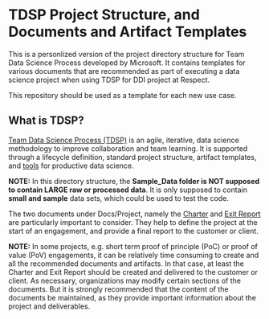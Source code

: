  # TDSP Project Structure, and Documents and Artifact Templates

This is a personlized version of the project directory structure for Team Data Science Process developed by Microsoft. It contains templates for various documents that are recommended as part of executing a data science project when using TDSP for DDI project at Respect.

This repository should be used as a template for each new use case. 

## What is TDSP?

[Team Data Science Process (TDSP)](https://docs.microsoft.com/en-us/azure/machine-learning/team-data-science-process/overview) is an agile, iterative, data science methodology to improve collaboration and team learning. It is supported through a lifecycle definition, standard project structure, artifact templates, and [tools](https://github.com/Azure/Azure-TDSP-Utilities) for productive data science. 


**NOTE:** In this directory structure, the **Sample_Data folder is NOT supposed to contain LARGE raw or processed data**. It is only supposed to contain **small and sample** data sets, which could be used to test the code.

The two documents under Docs/Project, namely the [Charter](./Docs/Project/Charter.md) and [Exit Report](./Docs/Project/Exit%20Report.md) are particularly important to consider. They help to define the project at the start of an engagement, and provide a final report to the customer or client.

**NOTE:** In some projects, e.g. short term proof of principle (PoC) or proof of value (PoV) engagements, it can be relatively time consuming to create and all the recommended documents and artifacts. In that case, at least the Charter and Exit Report should be created and delivered to the customer or client. As necessary, organizations may modify certain sections of the documents. But it is strongly recommended that the content of the documents be maintained, as they provide important information about the project and deliverables.
